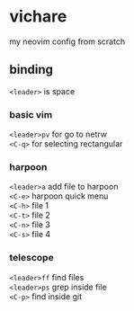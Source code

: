 # vichare
my neovim config from scratch

## binding
`<leader>` is space  

### basic vim
`<leader>pv` for go to netrw  
`<C-q>` for selecting rectangular  

### harpoon
`<leader>a` add file to harpoon  
`<C-e>` harpoon quick menu  
`<C-h>` file 1  
`<C-t>` file 2  
`<C-n>` file 3  
`<C-s>` file 4  

### telescope
`<leader>ff` find files  
`<leader>ps` grep inside file  
`<C-p>` find inside git  

